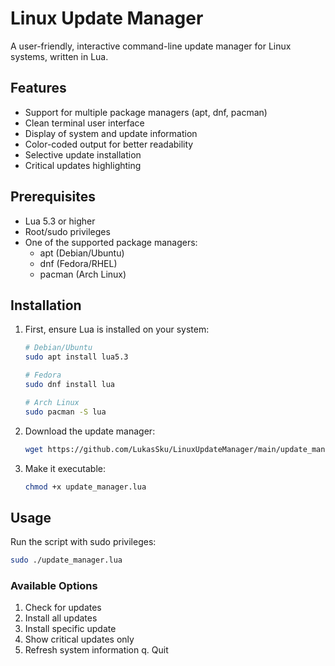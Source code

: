 # Linux Update Manager

A user-friendly, interactive command-line update manager for Linux systems, written in Lua.

## Features

- Support for multiple package managers (apt, dnf, pacman)
- Clean terminal user interface
- Display of system and update information
- Color-coded output for better readability
- Selective update installation
- Critical updates highlighting

## Prerequisites

- Lua 5.3 or higher
- Root/sudo privileges
- One of the supported package managers:
  - apt (Debian/Ubuntu)
  - dnf (Fedora/RHEL)
  - pacman (Arch Linux)

## Installation

1. First, ensure Lua is installed on your system:

   ```bash
   # Debian/Ubuntu
   sudo apt install lua5.3

   # Fedora
   sudo dnf install lua

   # Arch Linux
   sudo pacman -S lua
   ```

2. Download the update manager:
   ```bash
   wget https://github.com/LukasSku/LinuxUpdateManager/main/update_manager.lua
   ```

3. Make it executable:
   ```bash
   chmod +x update_manager.lua
   ```


## Usage

Run the script with sudo privileges:
```bash
sudo ./update_manager.lua
```


### Available Options

1. Check for updates
2. Install all updates
3. Install specific update
4. Show critical updates only
5. Refresh system information
q. Quit

